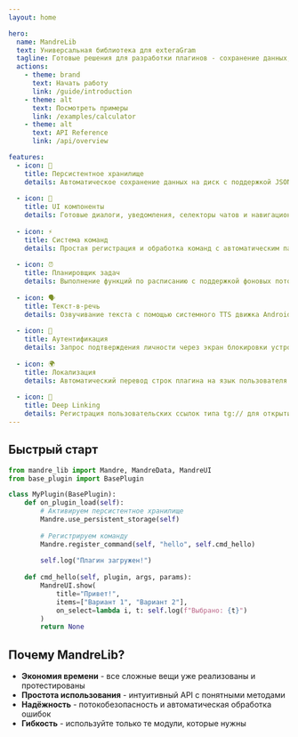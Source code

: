 ```yaml
---
layout: home

hero:
  name: MandreLib
  text: Универсальная библиотека для exteraGram
  tagline: Готовые решения для разработки плагинов - сохранение данных, UI, команды, планировщик и многое другое
  actions:
    - theme: brand
      text: Начать работу
      link: /guide/introduction
    - theme: alt
      text: Посмотреть примеры
      link: /examples/calculator
    - theme: alt
      text: API Reference
      link: /api/overview

features:
  - icon: 💾
    title: Персистентное хранилище
    details: Автоматическое сохранение данных на диск с поддержкой JSON. Все данные восстанавливаются при перезагрузке плагина.
  
  - icon: 🎨
    title: UI компоненты
    details: Готовые диалоги, уведомления, селекторы чатов и навигационные панели для создания красивого интерфейса.
  
  - icon: ⚡
    title: Система команд
    details: Простая регистрация и обработка команд с автоматическим парсингом аргументов.
  
  - icon: ⏰
    title: Планировщик задач
    details: Выполнение функций по расписанию с поддержкой фоновых потоков и автоматической отменой.
  
  - icon: 🗣️
    title: Текст-в-речь
    details: Озвучивание текста с помощью системного TTS движка Android.
  
  - icon: 🔐
    title: Аутентификация
    details: Запрос подтверждения личности через экран блокировки устройства.
  
  - icon: 🌍
    title: Локализация
    details: Автоматический перевод строк плагина на язык пользователя с кэшированием.
  
  - icon: 🔗
    title: Deep Linking
    details: Регистрация пользовательских ссылок типа tg:// для открытия функций плагина.
---
```


## Быстрый старт

```python
from mandre_lib import Mandre, MandreData, MandreUI
from base_plugin import BasePlugin

class MyPlugin(BasePlugin):
    def on_plugin_load(self):
        # Активируем персистентное хранилище
        Mandre.use_persistent_storage(self)
        
        # Регистрируем команду
        Mandre.register_command(self, "hello", self.cmd_hello)
        
        self.log("Плагин загружен!")
    
    def cmd_hello(self, plugin, args, params):
        MandreUI.show(
            title="Привет!",
            items=["Вариант 1", "Вариант 2"],
            on_select=lambda i, t: self.log(f"Выбрано: {t}")
        )
        return None
```

## Почему MandreLib?

- **Экономия времени** - все сложные вещи уже реализованы и протестированы
- **Простота использования** - интуитивный API с понятными методами
- **Надёжность** - потокобезопасность и автоматическая обработка ошибок
- **Гибкость** - используйте только те модули, которые нужны

